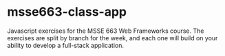 # msse663-class-app
Javascript exercises for the MSSE 663 Web Frameworks course. The exercises are split by branch for the week, and each one will build on your ability to develop a full-stack application.

